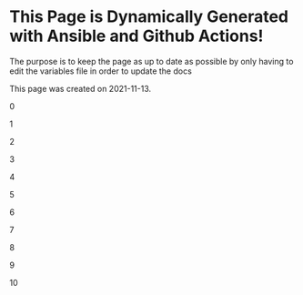 <html>
<body>
<h1>This Page is Dynamically Generated with Ansible and Github Actions!</h1>
<p>The purpose is to keep the page as up to date as possible by only having to edit the variables file in order to update the docs</p>
<p>This page was created on 2021-11-13.</p>
 <p> 0 </p>
 <p> 1 </p>
 <p> 2 </p>
 <p> 3 </p>
 <p> 4 </p>
 <p> 5 </p>
 <p> 6 </p>
 <p> 7 </p>
 <p> 8 </p>
 <p> 9 </p>
 <p> 10 </p>
</body>
</html>
